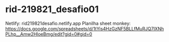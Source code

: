 # rid-219821_desafio01
Netlify: rid219821desafio.netlify.app
Planilha sheet monkey: https://docs.google.com/spreadsheets/d/1tYis4HzGzNF5BLLfMuRJQ7lXNhPLhp__Amw2HloeBmg/edit?gid=0#gid=0